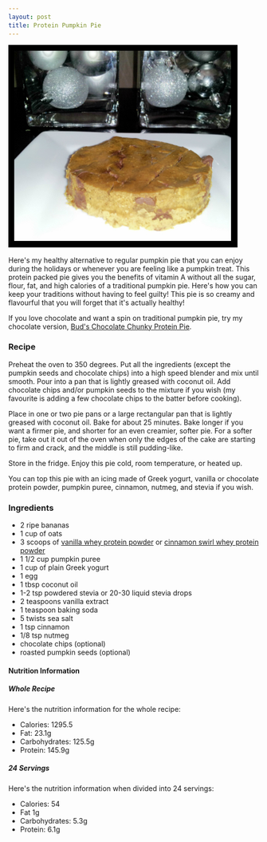 ```yaml
---
layout: post
title: Protein Pumpkin Pie
---
```


![Protein Pumpkin Pie](/images/protein_pumpkin_pie.jpg)

Here's my healthy alternative to regular pumpkin pie that you can enjoy during the holidays or whenever you are feeling like a pumpkin treat. This protein packed pie gives you the benefits of vitamin A without all the sugar, flour, fat, and high calories of a traditional pumpkin pie. Here's how you can keep your traditions without having to feel guilty! This pie is so creamy and flavourful that you will forget that it's actually healthy! 

If you love chocolate and want a spin on traditional pumpkin pie, try my chocolate version, [Bud's Chocolate Chunky Protein Pie](http://teri-lynn.ca/2014/11/12/bud's-chocolate-chunky-pumpkin-pie/).

### Recipe
Preheat the oven to 350 degrees. Put all the ingredients (except the pumpkin seeds and chocolate chips) into a high speed blender and mix until smooth. Pour into a pan that is lightly greased with coconut oil. Add chocolate chips and/or pumpkin seeds to the mixture if you wish (my favourite is adding a few chocolate chips to the batter before cooking). 

Place in one or two pie pans or a large rectangular pan that is lightly greased with coconut oil. Bake for about 25 minutes. Bake longer if you want a firmer pie, and shorter for an even creamier, softer pie. For a softer pie, take out it out of the oven when only the edges of the cake are starting to firm and crack, and the middle is still pudding-like.

Store in the fridge. Enjoy this pie cold, room temperature, or heated up. 

You can top this pie with an icing made of Greek yogurt, vanilla or chocolate protein powder, pumpkin puree, cinnamon, nutmeg, and stevia if you wish. 

### Ingredients 
- 2 ripe bananas
- 1 cup of oats
- 3 scoops of [vanilla whey protein powder](http://halfwhey.com/) or [cinnamon swirl whey protein powder](http://halfwhey.com/products/205)
- 1 1/2 cup pumpkin puree 
- 1 cup of plain Greek yogurt
- 1 egg 
- 1 tbsp coconut oil
- 1-2 tsp powdered stevia or 20-30 liquid stevia drops 
- 2 teaspoons vanilla extract
- 1 teaspoon baking soda
- 5 twists sea salt
- 1 tsp cinnamon 
- 1/8 tsp nutmeg
- chocolate chips (optional)
- roasted pumpkin seeds (optional) 

#### Nutrition Information

##### Whole Recipe
Here's the nutrition information for the whole recipe:

- Calories: 1295.5  
- Fat: 23.1g
- Carbohydrates: 125.5g
- Protein: 145.9g 

##### 24 Servings 
Here's the nutrition information when divided into 24 servings:

- Calories: 54
- Fat 1g
- Carbohydrates: 5.3g
- Protein: 6.1g 
 
